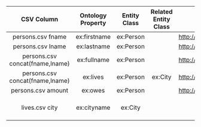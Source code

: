 | CSV Column | Ontology Property | Entity Class | Related Entity Class | Subject Generation | Join Condition | Datatype | Language Annotations |
|:----------:|:-----------------:|:------------:|:------------------:|:--------:|:---:|:--:|:---:|
| persons.csv fname | ex:firstname | ex:Person || http://example.org/person/{fname}_{lname} | | xsd:string ||
| persons.csv lname | ex:lastname | ex:Person | |http://example.org/person/{fname}_{lname} | | xsd:string ||
| persons.csv concat(fname,lname) | ex:fullname | ex:Person | |http://example.org/person/{fname}_{lname} | | xsd:string ||
| persons.csv concat(fname,lname) | ex:lives | ex:Person | ex:City | http://example.org/person/{fname}_{lname} | | Object Property |
| persons.csv amount | ex:owes | ex:Person | |http://example.org/person/{fname}_{lname} | |xsd:double ||
| lives.csv city | ex:cityname | ex:City || http://example.org/city/{city} | persons.fname==lives.fname and persons.lname==lives.lname | xsd:langString | @en |